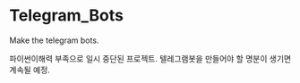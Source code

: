 # Telegram_Bots
 Make the telegram bots.
   
   파이썬이해력 부족으로 일시 중단된 프로젝트.
   텔레그램봇을 만들어야 할 명분이 생기면 계속될 예정.
